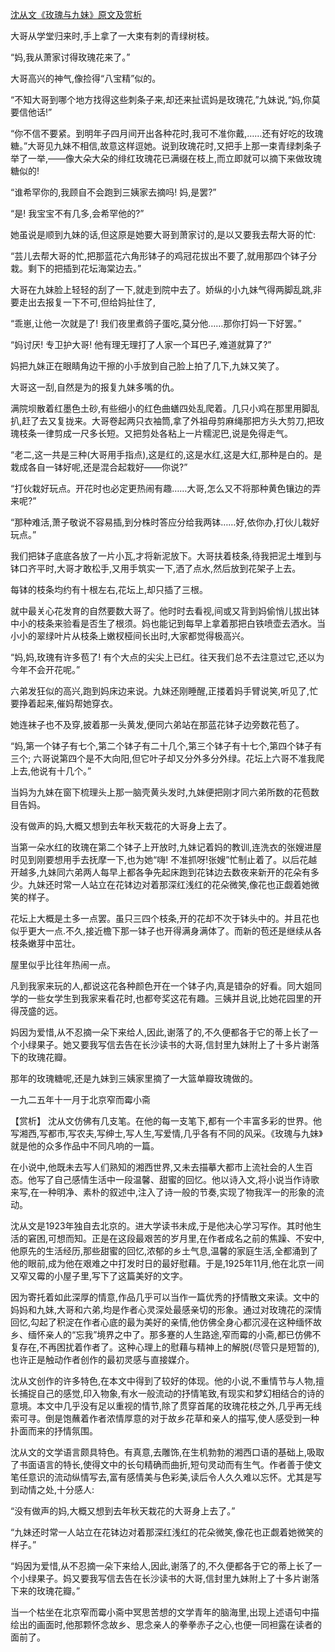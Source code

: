 [沈从文《玫瑰与九妹》原文及赏析](https://www.vrrw.net/wx/15049.html)

大哥从学堂归来时,手上拿了一大束有刺的青绿树枝。

“妈,我从萧家讨得玫瑰花来了。”

大哥高兴的神气,像捡得“八宝精”似的。

“不知大哥到哪个地方找得这些刺条子来,却还来扯谎妈是玫瑰花,”九妹说,“妈,你莫要信他话!”

“你不信不要紧。到明年子四月间开出各种花时,我可不准你戴,……还有好吃的玫瑰糖。”大哥见九妹不相信,故意这样逗她。说到玫瑰花时,又把手上那一束青绿刺条子举了一举,——像大朵大朵的绯红玫瑰花已满缀在枝上,而立即就可以摘下来做玫瑰糖似的!

“谁希罕你的,我顾自不会跑到三姨家去摘吗! 妈,是罢?”

“是! 我宝宝不有几多,会希罕他的?”

她虽说是顺到九妹的话,但这原是她要大哥到萧家讨的,是以又要我去帮大哥的忙:

“芸儿去帮大哥的忙,把那蓝花六角形钵子的鸡冠花拔出不要了,就用那四个钵子分栽。剩下的把插到花坛海棠边去。”

大哥在九妹脸上轻轻的刮了一下,就走到院中去了。娇纵的小九妹气得两脚乱跳,非要走出去报复一下不可,但给妈扯住了,

“乖崽,让他一次就是了! 我们夜里煮鸽子蛋吃,莫分他……那你打妈一下好罢。”

“妈讨厌! 专卫护大哥! 他有理无理打了人家一个耳巴子,难道就算了?”

妈把九妹正在眼睛角边干擦的小手放到自己脸上拍了几下,九妹又笑了。

大哥这一刮,自然是为的报复九妹多嘴的仇。

满院坝散着红墨色土砂,有些细小的红色曲蟮四处乱爬着。几只小鸡在那里用脚乱扒,赶了去又复拢来。大哥卷起两只衣袖筒,拿了外祖母剪麻绳那把方头大剪刀,把玫瑰枝条一律剪成一尺多长短。又把剪处各粘上一片糯泥巴,说是免得走气。

“老二,这一共是三种(大哥用手指点),这是红的,这是水红,这是大红,那种是白的。是栽成各自一钵好呢,还是混合起栽好——你说?”

“打伙栽好玩点。开花时也必定更热闹有趣……大哥,怎么又不将那种黄色镶边的弄来呢?”

“那种难活,萧子敬说不容易插,到分株时答应分给我两钵……好,依你办,打伙儿栽好玩点。”

我们把钵子底底各放了一片小瓦,才将新泥放下。大哥扶着枝条,待我把泥土堆到与钵口齐平时,大哥才敢松手,又用手筑实一下,洒了点水,然后放到花架子上去。

每钵的枝条均约有十根左右,花坛上,却只插了三根。

就中最关心花发育的自然要数大哥了。他时时去看视,间或又背到妈偷悄儿拔出钵中小的枝条来验看是否生了根须。妈也能记到每早上拿着那把白铁喷壶去洒水。当小小的翠绿叶片从枝条上嫩杈桠间长出时,大家都觉得极高兴。

“妈,妈,玫瑰有许多苞了! 有个大点的尖尖上已红。往天我们总不去注意过它,还以为今年不会开花呢。”

六弟发狂似的高兴,跑到妈床边来说。九妹还刚睡醒,正搂着妈手臂说笑,听见了,忙要挣着起来,催妈帮她穿衣。

她连袜子也不及穿,披着那一头黄发,便同六弟站在那蓝花钵子边旁数花苞了。

“妈,第一个钵子有七个,第二个钵子有二十几个,第三个钵子有十七个,第四个钵子有三个; 六哥说第四个是不大向阳,但它叶子却又分外多分外绿。花坛上六哥不准我爬上去,他说有十几个。”

当妈为九妹在窗下梳理头上那一脑壳黄头发时,九妹便把刚才同六弟所数的花苞数目告妈。

没有做声的妈,大概又想到去年秋天栽花的大哥身上去了。

当第一朵水红的玫瑰在第二个钵子上开放时,九妹记着妈的教训,连洗衣的张嫂进屋时见到刚要想用手去抚摩一下,也为她“嗨! 不准抓呀!张嫂”忙制止着了。以后花越开越多,九妹同六弟两人每早上都各争先起床跑到花钵边去数夜来新开的花朵有多少。九妹还时常一人站立在花钵边对着那深红浅红的花朵微笑,像花也正觑着她微笑的样子。

花坛上大概是土多一点罢。虽只三四个枝条,开的花却不次于钵头中的。并且花也似乎更大一点.不久,接近檐下那一钵子也开得满身满体了。而新的苞还是继续从各枝条嫩芽中茁壮。

屋里似乎比往年热闹一点。

凡到我家来玩的人,都说这花各种颜色开在一个钵子内,真是错杂的好看。同大姐同学的一些女学生到我家来看花时,也都夸奖这花有趣。三姨并且说,比她花园里的开得茂盛的远。

妈因为爱惜,从不忍摘一朵下来给人,因此,谢落了的,不久便都各于它的蒂上长了一个小绿果子。她又要我写信去告在长沙读书的大哥,信封里九妹附上了十多片谢落下的玫瑰花瓣。

那年的玫瑰糖呢,还是九妹到三姨家里摘了一大篮单瓣玫瑰做的。

一九二五年十一月于北京窄而霉小斋



【赏析】 沈从文仿佛有几支笔。在他的每一支笔下,都有一个丰富多彩的世界。他写湘西,写都市,写农夫,写绅士,写人生,写爱情,几乎各有不同的风采。《玫瑰与九妹》就是他的众多作品中不同凡响的一篇。

在小说中,他既未去写人们熟知的湘西世界,又未去描摹大都市上流社会的人生百态。他写了自己感情生活中一段温馨、甜蜜的回忆。他以诗入文,将小说当作诗歌来写,在一种明净、素朴的叙述中,注入了诗一般的节奏,实现了物我浑一的形象的流动。

沈从文是1923年独自去北京的。进大学读书未成,于是他决心学习写作。其时他生活的窘困,可想而知。正是在这段最艰苦的岁月里,在作者成名之前的焦躁、不安中,他原先的生活经历,那些甜蜜的回忆,浓郁的乡土气息,温馨的家庭生活,全都涌到了他的眼前,成为他在艰难之中打发时日的最好慰藉。于是,1925年11月,他在北京一间又窄又霉的小屋子里,写下了这篇美好的文字。

因为寄托着如此深厚的情意,作品几乎可以当作一篇优秀的抒情散文来读。文中的妈妈和九妹,大哥和六弟,均是作者心灵深处最感亲切的形象。通过对玫瑰花的深情回忆,勾起了积淀在作者心底的最为美好的亲情,他仿佛全身心都沉浸在这种缅怀故乡、缅怀亲人的“忘我”境界之中了。那多蹇的人生路途,窄而霉的小斋,都已仿佛不复存在,不再困扰着作者了。这种心理上的慰藉与精神上的解脱(尽管只是短暂的),也许正是触动作者创作的最初灵感与直接媒介。

沈从文创作的许多特色,在本文中得到了较好的体现。他的小说,不重情节与人物,擅长捕捉自己的感觉,印入物象,有水一般流动的抒情笔致,有现实和梦幻相结合的诗的意境。本文中几乎没有足以重视的情节,除了贯穿首尾的玫瑰花枝之外,几乎再无线索可寻。倒是饱蘸着作者浓情厚意的对于故乡花草和亲人的描写,使人感受到一种扑面而来的抒情氛围。

沈从文的文学语言颇具特色。有真意,去雕饰,在生机勃勃的湘西口语的基础上,吸取了书面语言的特长,使得文中的长句精确而曲折,短句灵动而有生气。作者善于使文笔任意识的流动纵情写去,富有感情美与色彩美,读后令人久久难以忘怀。尤其是写到动情之处,十分感人:

“没有做声的妈,大概又想到去年秋天栽花的大哥身上去了。”

“九妹还时常一人站立在花钵边对着那深红浅红的花朵微笑,像花也正觑着她微笑的样子。”

“妈因为爱惜,从不忍摘一朵下来给人,因此,谢落了的,不久便都各于它的蒂上长了一个小绿果子。妈又要我写信去告在长沙读书的大哥,信封里九妹附上了十多片谢落下来的玫瑰花瓣。”

当一个枯坐在北京窄而霉小斋中冥思苦想的文学青年的脑海里,出现上述语句中描绘出的画面时,他那颗怀念故乡、思念亲人的拳拳赤子之心,也便一同袒露在读者的面前了。


